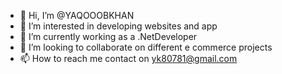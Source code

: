 - 👋 Hi, I’m @YAQOOOBKHAN
- 👀 I’m interested in developing websites and app
- 🌱 I’m currently working as a .NetDeveloper 
- 💞️ I’m looking to collaborate on different e commerce projects
- 📫 How to reach me contact on yk80781@gmail.com

<!---
YAQOOOBKHAN/YAQOOOBKHAN is a ✨ special ✨ repository because its `README.md` (this file) appears on your GitHub profile.
You can click the Preview link to take a look at your changes.
--->
